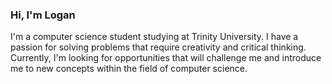 ### Hi, I'm Logan
I'm a computer science student studying at Trinity University. I have a passion for solving problems that require creativity and critical thinking. Currently, I'm looking for opportunities that will challenge me and introduce me to new concepts within the field of computer science. 
<!--
**LoganMartinez/LoganMartinez** is a ✨ _special_ ✨ repository because its `README.md` (this file) appears on your GitHub profile.

Here are some ideas to get you started:

- 🔭 I’m currently working on ...
- 🌱 I’m currently learning ...
- 👯 I’m looking to collaborate on ...
- 🤔 I’m looking for help with ...
- 💬 Ask me about ...
- 📫 How to reach me: ...
- 😄 Pronouns: ...
- ⚡ Fun fact: ...
-->
